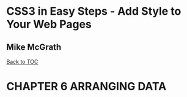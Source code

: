 # **CSS3 in Easy Steps - Add Style to Your Web Pages**
## Mike McGrath

[Back to TOC](./THE%20BOOK%20ON%20CSS3.md)

# CHAPTER 6 ARRANGING DATA
